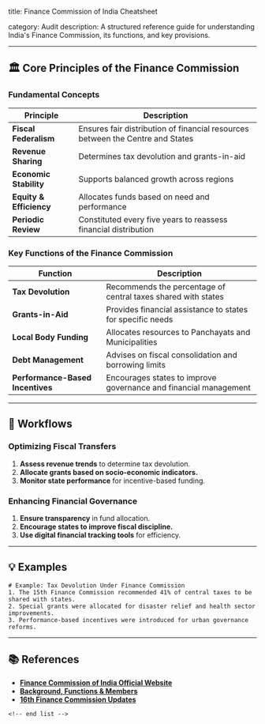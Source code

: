 title: Finance Commission of India Cheatsheet

category: Audit
description: A structured reference guide for understanding India's Finance Commission, its functions, and key provisions.

---

## 🏛 **Core Principles of the Finance Commission**

### **Fundamental Concepts**

| Principle                     | Description                                                                    |
| ----------------------------- | ------------------------------------------------------------------------------ |
| **Fiscal Federalism**   | Ensures fair distribution of financial resources between the Centre and States |
| **Revenue Sharing**     | Determines tax devolution and grants-in-aid                                    |
| **Economic Stability**  | Supports balanced growth across regions                                        |
| **Equity & Efficiency** | Allocates funds based on need and performance                                  |
| **Periodic Review**     | Constituted every five years to reassess financial distribution                |

### **Key Functions of the Finance Commission**

| Function                               | Description                                                      |
| -------------------------------------- | ---------------------------------------------------------------- |
| **Tax Devolution**               | Recommends the percentage of central taxes shared with states    |
| **Grants-in-Aid**                | Provides financial assistance to states for specific needs       |
| **Local Body Funding**           | Allocates resources to Panchayats and Municipalities             |
| **Debt Management**              | Advises on fiscal consolidation and borrowing limits             |
| **Performance-Based Incentives** | Encourages states to improve governance and financial management |

---

## 🔄 **Workflows**

### **Optimizing Fiscal Transfers**

1. **Assess revenue trends** to determine tax devolution.
2. **Allocate grants based on socio-economic indicators.**
3. **Monitor state performance** for incentive-based funding.

### **Enhancing Financial Governance**

1. **Ensure transparency** in fund allocation.
2. **Encourage states to improve fiscal discipline.**
3. **Use digital financial tracking tools** for efficiency.

---

## 💡 **Examples**

```plaintext
# Example: Tax Devolution Under Finance Commission
1. The 15th Finance Commission recommended 41% of central taxes to be shared with states.  
2. Special grants were allocated for disaster relief and health sector improvements.  
3. Performance-based incentives were introduced for urban governance reforms.  
```

---

## 📚 **References**

- **[Finance Commission of India Official Website](https://fincomindia.nic.in/)**
- **[Background, Functions &amp; Members](https://testbook.com/ias-preparation/finance-commission-of-india)**
- **[16th Finance Commission Updates](https://www.taxscan.in/central-govt-appoints-members-of-sixteenth-finance-commission/369984/)**

```
<!-- end list -->
```
